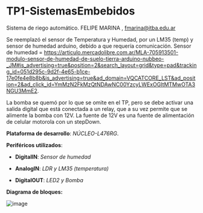 # TP1-SistemasEmbebidos
Sistema de riego automático. FELIPE MARINA , fmarina@itba.edu.ar

Se reemplazó el sensor de Temperatura y Humedad, por un LM35 (temp) y sensor de humedad arduino, debido a que requería comunicación. Sensor de humedad = https://articulo.mercadolibre.com.ar/MLA-705913501-modulo-sensor-de-humedad-de-suelo-tierra-arduino-nubbeo-_JM#is_advertising=true&position=2&search_layout=grid&type=pad&tracking_id=051d295c-9d2f-4e65-b1ce-17e0fe4e8b8b&is_advertising=true&ad_domain=VQCATCORE_LST&ad_position=2&ad_click_id=YmMzN2FkMzQtNDAwNC00YzcyLWExOGItMTMwOTA3NGU3MmE2.

La bomba se quemó por lo que se omite en el TP, pero se debe activar una salida digital que está conectada a un relay, que a su vez permite que se alimente la bomba con 12V.
La fuente de 12V es una fuente de alimentación de celular motorola con un stepDown.

**Plataforma de desarrollo**: _NÚCLEO-L476RG_.

**Periféricos utilizados**:

- **DigitalIN**: _Sensor de humedad_

- **AnalogIN**: _LDR y LM35 (temperatura)_

- **DigitalOUT**: _LED2 y Bomba_

**Diagrama de bloques:**

![image](https://github.com/Feli417/TP1-SistemasEmbebidos/assets/146275872/e938e0cc-f4d2-4a83-9ea5-ab5a15f81e6e)
